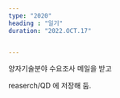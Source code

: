 ```yaml
---
type: "2020"
heading : "일기"
duration: "2022.OCT.17"


---
```

 



양자기술분야 수요조사 메일을 받고

reaserch/QD 에 저장해 둠. 